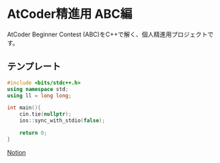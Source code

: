 # AtCoder精進用 ABC編
AtCoder Beginner Contest (ABC)をC++で解く、個人精進用プロジェクトです。
## テンプレート
```c++
#include <bits/stdc++.h>
using namespace std;
using ll = long long;

int main(){
    cin.tie(nullptr);
    ios::sync_with_stdio(false);

    return 0;
}
```

[Notion](https://www.notion.so/01_Atcoder-2a3deb8db583488c89873d1cab66d867)